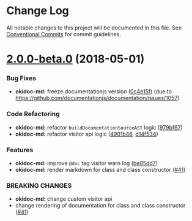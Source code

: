 # Change Log

All notable changes to this project will be documented in this file.
See [Conventional Commits](https://conventionalcommits.org) for commit guidelines.

<a name="2.0.0-beta.0"></a>

# [2.0.0-beta.0](https://github.com/wix/okidoc/compare/v1.6.0...v2.0.0-beta.0) (2018-05-01)

### Bug Fixes

* **okidoc-md:** freeze documentationjs version ([0c4e15f](https://github.com/wix/okidoc/commit/0c4e15f)) (due to https://github.com/documentationjs/documentation/issues/1057)

### Code Refactoring

* **okidoc-md:** refactor `buildDocumentationSourceAST` logic ([979bf67](https://github.com/wix/okidoc/commit/979bf67))
* **okidoc-md:** refactor visitor api logic ([4901b46](https://github.com/wix/okidoc/commit/4901b46), [d14f534](https://github.com/wix/okidoc/commit/d14f534))

### Features

* **okidoc-md:** improve `@doc` tag visitor warn log ([be85dd7](https://github.com/wix/okidoc/commit/be85dd7))
* **okidoc-md:** render markdown for class and class constructor ([#41](https://github.com/wix/okidoc/pull/41))

### BREAKING CHANGES

* **okidoc-md:** change custom visitor api
* change rendering of documentation for class and class constructor ([#41](https://github.com/wix/okidoc/pull/41))
